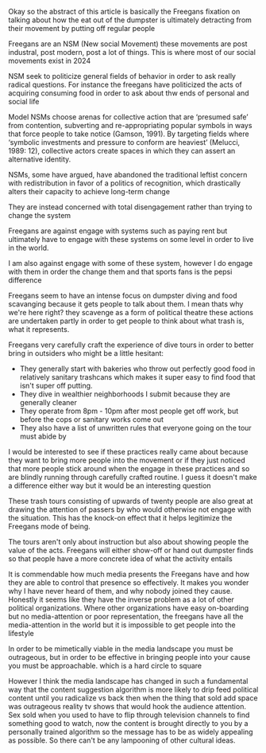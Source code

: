 Okay so the abstract of this article is basically the Freegans fixation on talking about how the eat out of the dumpster is ultimately detracting from their movement by putting off regular people

Freegans are an NSM (New social Movement) these movements are post industral, post modern, post a lot of things. This is where most of our social movements exist in 2024

NSM seek to politicize general fields of behavior in order to ask really radical questions. For instance the freegans have politicized the acts of acquiring consuming food in order to ask about thw ends of personal and social life

Model NSMs choose arenas for collective action that are ‘presumed safe’ from contention, subverting and re-appropriating popular symbols in ways that force people to take notice (Gamson, 1991). By targeting fields where ‘symbolic investments and pressure to conform are heaviest’ (Melucci, 1989: 12), collective actors create spaces in which they can assert an alternative identity. 

NSMs, some have argued, have abandoned the traditional leftist concern with redistribution in favor of a politics of recognition, which drastically alters their capacity to achieve long-term change

They are instead concerned with total disengagement rather than trying to change the system

Freegans are against engage with systems such as paying rent but ultimately have to engage with these systems on some level in order to live in the world.

I am also against engage with some of these system, however I do engage with them in order the change them and that sports fans is the pepsi difference

Freegans seem to have an intense focus on dumpster diving and food scavanging because it gets people to talk about them. I mean thats why we're here right? they scavenge as a form of political theatre these actions are undertaken partly in order to get people to think about what trash is, what it represents.

Freegans very carefully craft the experience of dive tours in order to better bring in outsiders who might be a little hesitant:
* They generally start with bakeries who throw out perfectly good food in relatively sanitary trashcans which makes it super easy to find food that isn't super off putting.
* They dive in wealthier neighborhoods I submit because they are generally cleaner
* They operate from 8pm - 10pm after most people get off work, but before the cops or sanitary works come out
* They also have a list of unwritten rules that everyone going on the tour must abide by

I would be interested to see if these practices really came about because they want to bring more people into the movement or if they just noticed that more people stick around when the engage in these practices and so are blindly running through carefully crafted routine. I guess it doesn't make a difference either way but it would be an interesting question

These trash tours consisting of upwards of twenty people are also great at drawing the attention of passers by who would otherwise not engage with the situation. This has the knock-on effect that it helps legitimize the Freegans mode of being.

The tours aren't only about instruction but also about showing people the value of the acts. Freegans will either show-off or hand out dumpster finds so that people have a more concrete idea of what the activity entails

It is commendable how much media presents the Freegans have and how they are able to control that presence so effectively. It makes you wonder why I have never heard of them, and why nobody joined they cause. Honestly it seems like they have the inverse problem as a lot of other political organizations. Where other organizations have easy on-boarding but no media-attention or poor representation, the freegans have all the media-attention in the world but it is impossible to get people into the lifestyle

In order to be mimetically viable in the media landscape you must be outrageous, but in order to be effective in bringing people into your cause you must be approachable. which is a hard circle to square

However I think the media landscape has changed in such a fundamental way that the content suggestion algorithm is more likely to drip feed political content until you radicalize vs back then when the thing that sold add space was outrageous reality tv shows that would hook the audience attention. Sex sold when you used to have to flip through television channels to find something good to watch, now the content is brought directly to you by a personally trained algorithm so the message has to be as widely appealing as possible. So there can't be any lampooning of other cultural ideas.

